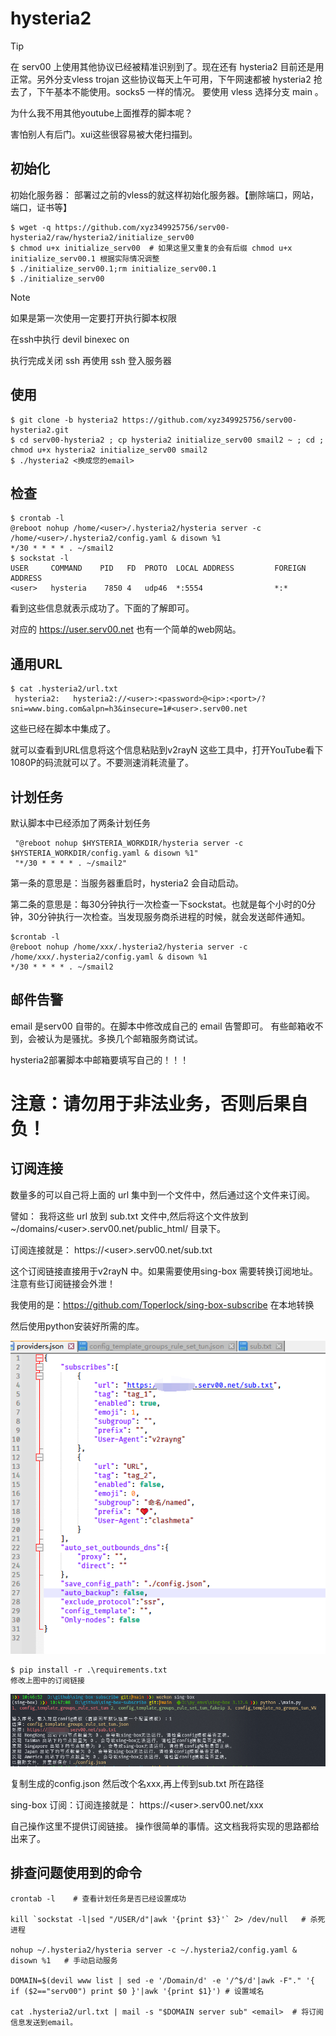 

# hysteria2
> [!tip]
>
> 在 serv00 上使用其他协议已经被精准识别到了。现在还有 hysteria2 目前还是用正常。另外分支vless trojan 这些协议每天上午可用，下午网速都被 hysteria2 抢去了，下午基本不能使用。socks5 一样的情况。
> 要使用 vless 选择分支 main 。
>
> 为什么我不用其他youtube上面推荐的脚本呢？
>
> 害怕别人有后门。xui这些很容易被大佬扫描到。

## 初始化
初始化服务器： 部署过之前的vless的就这样初始化服务器。【删除端口，网站，端口，证书等】 
```shell
$ wget -q https://github.com/xyz349925756/serv00-hysteria2/raw/hysteria2/initialize_serv00
$ chmod u+x initialize_serv00  # 如果这里又重复的会有后缀 chmod u+x initialize_serv00.1 根据实际情况调整
$ ./initialize_serv00.1;rm initialize_serv00.1
$ ./initialize_serv00
```
> [!note]
>
> 如果是第一次使用一定要打开执行脚本权限 
>
> 在ssh中执行 devil binexec on 
>
> 执行完成关闭 ssh 再使用 ssh 登入服务器


## 使用
```shell
$ git clone -b hysteria2 https://github.com/xyz349925756/serv00-hysteria2.git
$ cd serv00-hysteria2 ; cp hysteria2 initialize_serv00 smail2 ~ ; cd ; chmod u+x hysteria2 initialize_serv00 smail2
$ ./hysteria2 <换成您的email>
```

## 检查
```shell
$ crontab -l
@reboot nohup /home/<user>/.hysteria2/hysteria server -c /home/<user>/.hysteria2/config.yaml & disown %1
*/30 * * * * . ~/smail2
$ sockstat -l
USER     COMMAND    PID   FD  PROTO  LOCAL ADDRESS         FOREIGN ADDRESS      
<user>   hysteria    7850 4   udp46  *:5554                *:*
```

看到这些信息就表示成功了。下面的了解即可。

对应的 https://user.serv00.net 也有一个简单的web网站。

## 通用URL

```shell
$ cat .hysteria2/url.txt 
 hysteria2:   hysteria2://<user>:<password>@<ip>:<port>/?sni=www.bing.com&alpn=h3&insecure=1#<user>.serv00.net
```
这些已经在脚本中集成了。

就可以查看到URL信息将这个信息粘贴到v2rayN 这些工具中，打开YouTube看下1080P的码流就可以了。不要测速消耗流量了。

## 计划任务
默认脚本中已经添加了两条计划任务
```shell
 "@reboot nohup $HYSTERIA_WORKDIR/hysteria server -c $HYSTERIA_WORKDIR/config.yaml & disown %1" 
 "*/30 * * * * . ~/smail2" 
```
第一条的意思是：当服务器重启时，hysteria2 会自动启动。

第二条的意思是：每30分钟执行一次检查一下sockstat。也就是每个小时的0分钟，30分钟执行一次检查。当发现服务商杀进程的时候，就会发送邮件通知。

```shell
$crontab -l
@reboot nohup /home/xxx/.hysteria2/hysteria server -c /home/xxx/.hysteria2/config.yaml & disown %1
*/30 * * * * . ~/smail2
```



## 邮件告警
email 是serv00 自带的。在脚本中修改成自己的 email 告警即可。
有些邮箱收不到，会被认为是骚扰。多换几个邮箱服务商试试。

hysteria2部署脚本中邮箱要填写自己的！！！

# 注意：请勿用于非法业务，否则后果自负！

## 订阅连接 
数量多的可以自己将上面的 url 集中到一个文件中，然后通过这个文件来订阅。

譬如： 我将这些 url 放到 sub.txt 文件中,然后将这个文件放到 ~/domains/\<user>.serv00.net/public_html/ 目录下。

订阅连接就是： https://\<user>.serv00.net/sub.txt 

这个订阅链接直接用于v2rayN 中。如果需要使用sing-box 需要转换订阅地址。注意有些订阅链接会外泄！

我使用的是：https://github.com/Toperlock/sing-box-subscribe 在本地转换

然后使用python安装好所需的库。

![image-20241005104600821](./.readme.assets/image-20241005104600821.png)

```shell
$ pip install -r .\requirements.txt
修改上图中的订阅链接
```

![image-20241005104852207](./.readme.assets/image-20241005104852207.png)

复制生成的config.json 然后改个名xxx,再上传到sub.txt 所在路径

sing-box 订阅：订阅连接就是： https://\<user>.serv00.net/xxx



自己操作这里不提供订阅链接。 操作很简单的事情。这文档我将实现的思路都给出来了。


## 排查问题使用到的命令
```shell
crontab -l    # 查看计划任务是否已经设置成功

kill `sockstat -l|sed "/USER/d"|awk '{print $3}'` 2> /dev/null   # 杀死进程

nohup ~/.hysteria2/hysteria server -c ~/.hysteria2/config.yaml & disown %1   # 手动启动服务

DOMAIN=$(devil www list | sed -e '/Domain/d' -e '/^$/d'|awk -F"." '{ if ($2=="serv00") print $0 }'|awk '{print $1}') # 设置域名

cat .hysteria2/url.txt | mail -s "$DOMAIN server sub" <email>  # 将订阅信息发送到email。
```